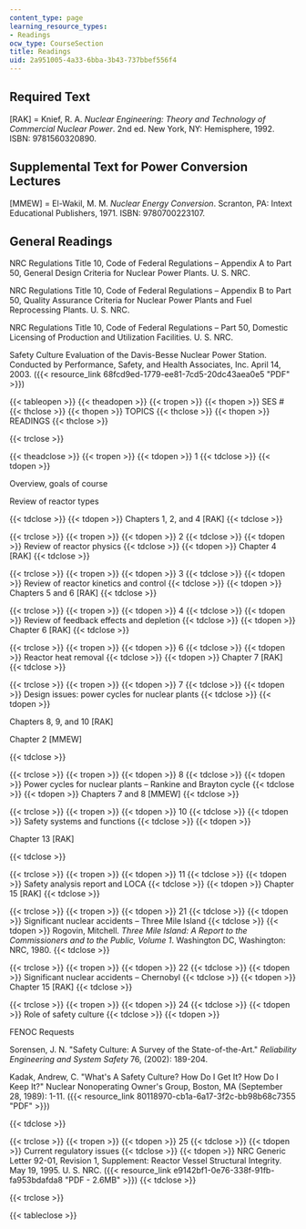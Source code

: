 ```yaml
---
content_type: page
learning_resource_types:
- Readings
ocw_type: CourseSection
title: Readings
uid: 2a951005-4a33-6bba-3b43-737bbef556f4
---
```


Required Text
-------------

\[RAK\] = Knief, R. A. _Nuclear Engineering: Theory and Technology of Commercial Nuclear Power_. 2nd ed. New York, NY: Hemisphere, 1992. ISBN: 9781560320890.

Supplemental Text for Power Conversion Lectures
-----------------------------------------------

\[MMEW\] = El-Wakil, M. M. _Nuclear Energy Conversion_. Scranton, PA: Intext Educational Publishers, 1971. ISBN: 9780700223107.

General Readings
----------------

NRC Regulations Title 10, Code of Federal Regulations – Appendix A to Part 50, General Design Criteria for Nuclear Power Plants. U. S. NRC.

NRC Regulations Title 10, Code of Federal Regulations – Appendix B to Part 50, Quality Assurance Criteria for Nuclear Power Plants and Fuel Reprocessing Plants. U. S. NRC.

NRC Regulations Title 10, Code of Federal Regulations – Part 50, Domestic Licensing of Production and Utilization Facilities. U. S. NRC.

Safety Culture Evaluation of the Davis-Besse Nuclear Power Station. Conducted by Performance, Safety, and Health Associates, Inc. April 14, 2003. ({{< resource_link 68fcd9ed-1779-ee81-7cd5-20dc43aea0e5 "PDF" >}})

{{< tableopen >}}
{{< theadopen >}}
{{< tropen >}}
{{< thopen >}}
SES #
{{< thclose >}}
{{< thopen >}}
TOPICS
{{< thclose >}}
{{< thopen >}}
READINGS
{{< thclose >}}

{{< trclose >}}

{{< theadclose >}}
{{< tropen >}}
{{< tdopen >}}
1
{{< tdclose >}}
{{< tdopen >}}


Overview, goals of course

Review of reactor types


{{< tdclose >}}
{{< tdopen >}}
Chapters 1, 2, and 4 \[RAK\]
{{< tdclose >}}

{{< trclose >}}
{{< tropen >}}
{{< tdopen >}}
2
{{< tdclose >}}
{{< tdopen >}}
Review of reactor physics
{{< tdclose >}}
{{< tdopen >}}
Chapter 4 \[RAK\]
{{< tdclose >}}

{{< trclose >}}
{{< tropen >}}
{{< tdopen >}}
3
{{< tdclose >}}
{{< tdopen >}}
Review of reactor kinetics and control
{{< tdclose >}}
{{< tdopen >}}
Chapters 5 and 6 \[RAK\]
{{< tdclose >}}

{{< trclose >}}
{{< tropen >}}
{{< tdopen >}}
4
{{< tdclose >}}
{{< tdopen >}}
Review of feedback effects and depletion
{{< tdclose >}}
{{< tdopen >}}
Chapter 6 \[RAK\]
{{< tdclose >}}

{{< trclose >}}
{{< tropen >}}
{{< tdopen >}}
6
{{< tdclose >}}
{{< tdopen >}}
Reactor heat removal
{{< tdclose >}}
{{< tdopen >}}
Chapter 7 \[RAK\]
{{< tdclose >}}

{{< trclose >}}
{{< tropen >}}
{{< tdopen >}}
7
{{< tdclose >}}
{{< tdopen >}}
Design issues: power cycles for nuclear plants
{{< tdclose >}}
{{< tdopen >}}


Chapters 8, 9, and 10 \[RAK\]

Chapter 2 \[MMEW\]


{{< tdclose >}}

{{< trclose >}}
{{< tropen >}}
{{< tdopen >}}
8
{{< tdclose >}}
{{< tdopen >}}
Power cycles for nuclear plants – Rankine and Brayton cycle
{{< tdclose >}}
{{< tdopen >}}
Chapters 7 and 8 \[MMEW\]
{{< tdclose >}}

{{< trclose >}}
{{< tropen >}}
{{< tdopen >}}
10
{{< tdclose >}}
{{< tdopen >}}
Safety systems and functions
{{< tdclose >}}
{{< tdopen >}}


Chapter 13 \[RAK\]


{{< tdclose >}}

{{< trclose >}}
{{< tropen >}}
{{< tdopen >}}
11
{{< tdclose >}}
{{< tdopen >}}
Safety analysis report and LOCA
{{< tdclose >}}
{{< tdopen >}}
Chapter 15 \[RAK\]
{{< tdclose >}}

{{< trclose >}}
{{< tropen >}}
{{< tdopen >}}
21
{{< tdclose >}}
{{< tdopen >}}
Significant nuclear accidents – Three Mile Island
{{< tdclose >}}
{{< tdopen >}}
Rogovin, Mitchell. _Three Mile Island: A Report to the Commissioners and to the Public, Volume 1_. Washington DC, Washington: NRC, 1980.
{{< tdclose >}}

{{< trclose >}}
{{< tropen >}}
{{< tdopen >}}
22
{{< tdclose >}}
{{< tdopen >}}
Significant nuclear accidents – Chernobyl
{{< tdclose >}}
{{< tdopen >}}
Chapter 15 \[RAK\]
{{< tdclose >}}

{{< trclose >}}
{{< tropen >}}
{{< tdopen >}}
24
{{< tdclose >}}
{{< tdopen >}}
Role of safety culture
{{< tdclose >}}
{{< tdopen >}}


FENOC Requests

Sorensen, J. N. "Safety Culture: A Survey of the State-of-the-Art." _Reliability Engineering and System Safety_ 76, (2002): 189-204.

Kadak, Andrew, C. "What's A Safety Culture? How Do I Get It? How Do I Keep It?" Nuclear Nonoperating Owner's Group, Boston, MA (September 28, 1989): 1-11. ({{< resource_link 80118970-cb1a-6a17-3f2c-bb98b68c7355 "PDF" >}})


{{< tdclose >}}

{{< trclose >}}
{{< tropen >}}
{{< tdopen >}}
25
{{< tdclose >}}
{{< tdopen >}}
Current regulatory issues
{{< tdclose >}}
{{< tdopen >}}
NRC Generic Letter 92-01, Revision 1, Supplement: Reactor Vessel Structural Integrity. May 19, 1995. U. S. NRC. ({{< resource_link e9142bf1-0e76-338f-91fb-fa953bdafda8 "PDF - 2.6MB" >}})
{{< tdclose >}}

{{< trclose >}}

{{< tableclose >}}